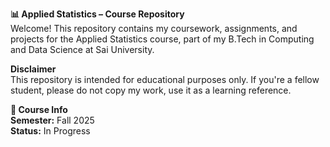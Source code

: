 **📊 Applied Statistics – Course Repository**  
Welcome!
This repository contains my coursework, assignments, and projects for the Applied Statistics course, part of my B.Tech in Computing and Data Science at Sai University.



**Disclaimer**  
This repository is intended for educational purposes only.
If you're a fellow student, please do not copy my work, use it as a learning reference.   


**📅 Course Info**  
**Semester:** Fall 2025  
**Status:** In Progress


